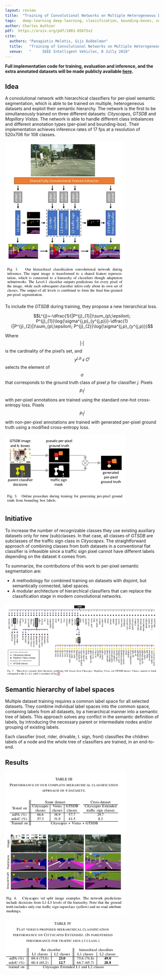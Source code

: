 ```yaml
---
layout: review
title:  "Training of Convolutional Networks on Multiple Heterogeneous Datasets for Street Scene Semantic Segmentation"
tags:   deep-learning deep-learning, classification, bounding-boxes, segmentation
author: Charles Authier
pdf:  https://arxiv.org/pdf/1803.05675v2
cite:
  authors: "Panagiotis Meletis, Gijs Dubbelman"
  title:   "Training of Convolutional Networks on Multiple Heterogeneous Datasets for Street Scene Semantic Segmentation"
  venue:   "     IEEE Intelligent Vehicles, 8 Jully 2018"
---
```


**Full implementation code for training, evaluation and inference, and
the extra annotated datasets will be made publicly available [here](https://github.com/pmeletis/hierarchical-semantic-segmentation).**

## Idea
A convolutional network with hierarchical classifiers for per-pixel semantic segmentation, which is able to be trained on multiple, heterogeneous datasets and exploit their semantic hierarchy.
The network is the first to be simultaneously trained on three different datasets: *Cityscapes*, *GTSDB* and *Mapillary Vistas*.
The network is able to handle different class imbalances and different annotation types (per-pixel and bounding-box).
Their implementation achieves inference rates of 17 fps at a resolution of 520x706 for 108 classes.

![](/article/images/multipledataset/multipledataset_network.jpg)

To include the *GTSDB* during training, they propose a new hierarchical loss.

$$L^{j}=-\dfrac{1}{|P^{j}_{1}|}\sum_{p\;\epsilon\; P^{j}_{1}}\log{\sigma^{j,p}_{y^{j,p}}}-\dfrac{1}{|P^{j}_{2}|}\sum_{p\;\epsilon\; P^{j}_{2}}\log{\sigma^{j,p}_{y^{j,p}}}$$

Where $$|\cdot|$$ is the cardinality of the pixel’s set, and $$y^{j,p}\;\epsilon\; C^j$$ selects the element of $$\sigma$$ that corresponds to the ground truth class of pixel *p* for classifier *j*.
Pixels $$P_1^j$$ with per-pixel annotations are trained using the standard one-hot cross-entropy loss.
Pixels $$P_1^j$$ with non-per-pixel annotations are trained with generated per-pixel ground truth using a modified cross-entropy loss.

![](/article/images/multipledataset/multipledataset_bb.jpg)

## Initiative
To increase the number of recognizable classes they use existing auxiliary datasets only for new (sub)classes. In that case, all classes of *GTSDB* are subclasses of the traffic sign class in *Cityscapes*. The straightforward approach of combining classes from both datasets in a conventional flat classifier is infeasible since a traffic sign pixel cannot have different labels depending on the dataset it comes from.

To summarize, the contributions of this work to per-pixel semantic segmentation are:
* A methodology for combined training on datasets with disjoint, but semantically connected, label spaces.
* A modular architecture of hierarchical classifiers that can replace the classification stage in modern convolutional networks.

![](/article/images/multipledataset/multipledataset_h.jpg)

## Semantic hierarchy of label spaces

Multiple dataset training requires a common label space for all selected datasets.
They combine individual label spaces into the common space, containing labels from all datasets, by a hierarchical manner into a semantic tree of labels.
This approach solves any conflict in the semantic definition of labels, by introducing the necessary parent or intermediate nodes and/or grouping of existing labels.

Each classifier (root, rider, drivable, t. sign, front) classifies the children labels of a node and the whole tree of classifiers are trained, in an end-to-end.

## Results

![](/article/images/multipledataset/multipledataset_ri.jpg)

![](/article/images/multipledataset/multipledataset_rt.jpg)

